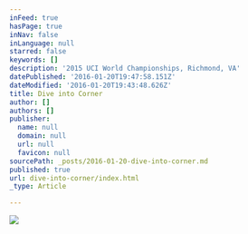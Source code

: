 ```yaml
---
inFeed: true
hasPage: true
inNav: false
inLanguage: null
starred: false
keywords: []
description: '2015 UCI World Championships, Richmond, VA'
datePublished: '2016-01-20T19:47:58.151Z'
dateModified: '2016-01-20T19:43:48.626Z'
title: Dive into Corner
author: []
authors: []
publisher:
  name: null
  domain: null
  url: null
  favicon: null
sourcePath: _posts/2016-01-20-dive-into-corner.md
published: true
url: dive-into-corner/index.html
_type: Article

---
```

![](https://the-grid-user-content.s3-us-west-2.amazonaws.com/754ee365-5479-47d4-a161-5a074bb612a8.jpg)